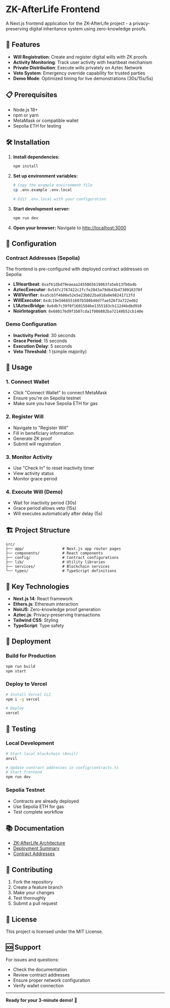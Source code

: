 # ZK-AfterLife Frontend

A Next.js frontend application for the ZK-AfterLife project - a privacy-preserving digital inheritance system using zero-knowledge proofs.

## 🚀 Features

- **Will Registration**: Create and register digital wills with ZK proofs
- **Activity Monitoring**: Track user activity with heartbeat mechanism
- **Private Distribution**: Execute wills privately on Aztec Network
- **Veto System**: Emergency override capability for trusted parties
- **Demo Mode**: Optimized timing for live demonstrations (30s/15s/5s)

## 📋 Prerequisites

- Node.js 18+
- npm or yarn
- MetaMask or compatible wallet
- Sepolia ETH for testing

## 🛠️ Installation

1. **Install dependencies:**

   ```bash
   npm install
   ```

2. **Set up environment variables:**

   ```bash
   # Copy the example environment file
   cp .env.example .env.local

   # Edit .env.local with your configuration
   ```

3. **Start development server:**

   ```bash
   npm run dev
   ```

4. **Open your browser:**
   Navigate to [http://localhost:3000](http://localhost:3000)

## 🔧 Configuration

### Contract Addresses (Sepolia)

The frontend is pre-configured with deployed contract addresses on Sepolia:

- **L1Heartbeat**: `0xaf61dbd79eaeaa2455065619063fa5eb13fb0a4b`
- **AztecExecutor**: `0x547c2767422c2fcfe2043a79db43b4738918370f`
- **WillVerifier**: `0xa5cb5f4686e52e5e23b022ba918a0e98241713fd`
- **WillExecutor**: `0xdc19e5666551607b580b40d7fae526f3a722ed62`
- **L1AztecBridge**: `0x6db7c39f0f1601584be1355183cb112d4bdbd910`
- **NoirIntegration**: `0x680176d9f1b07cda1f086882ba72148b52cb140e`

### Demo Configuration

- **Inactivity Period**: 30 seconds
- **Grace Period**: 15 seconds
- **Execution Delay**: 5 seconds
- **Veto Threshold**: 1 (simple majority)

## 🎯 Usage

### 1. Connect Wallet

- Click "Connect Wallet" to connect MetaMask
- Ensure you're on Sepolia testnet
- Make sure you have Sepolia ETH for gas

### 2. Register Will

- Navigate to "Register Will"
- Fill in beneficiary information
- Generate ZK proof
- Submit will registration

### 3. Monitor Activity

- Use "Check In" to reset inactivity timer
- View activity status
- Monitor grace period

### 4. Execute Will (Demo)

- Wait for inactivity period (30s)
- Grace period allows veto (15s)
- Will executes automatically after delay (5s)

## 🏗️ Project Structure

```
src/
├── app/                 # Next.js app router pages
├── components/          # React components
├── config/              # Contract configurations
├── lib/                 # Utility libraries
├── services/            # Blockchain services
└── types/               # TypeScript definitions
```

## 🔗 Key Technologies

- **Next.js 14**: React framework
- **Ethers.js**: Ethereum interaction
- **NoirJS**: Zero-knowledge proof generation
- **Aztec.js**: Privacy-preserving transactions
- **Tailwind CSS**: Styling
- **TypeScript**: Type safety

## 🚀 Deployment

### Build for Production

```bash
npm run build
npm start
```

### Deploy to Vercel

```bash
# Install Vercel CLI
npm i -g vercel

# Deploy
vercel
```

## 🧪 Testing

### Local Development

```bash
# Start local blockchain (Anvil)
anvil

# Update contract addresses in config/contracts.ts
# Start frontend
npm run dev
```

### Sepolia Testnet

- Contracts are already deployed
- Use Sepolia ETH for gas
- Test complete workflow

## 📚 Documentation

- [ZK-AfterLife Architecture](../zk-afterLife.md)
- [Deployment Summary](../DEPLOYMENT_SUMMARY.md)
- [Contract Addresses](../DEPLOYMENT_SUMMARY.md#contract-addresses)

## 🤝 Contributing

1. Fork the repository
2. Create a feature branch
3. Make your changes
4. Test thoroughly
5. Submit a pull request

## 📄 License

This project is licensed under the MIT License.

## 🆘 Support

For issues and questions:

- Check the documentation
- Review contract addresses
- Ensure proper network configuration
- Verify wallet connection

---

**Ready for your 3-minute demo!** 🎉
